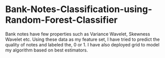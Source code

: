 # Bank-Notes-Classification-using-Random-Forest-Classifier
Bank notes have few properties such as Variance Wavelet, Skewness Wavelet etc. Using these data as my feature set, I have tried to predict the quality of notes and labeled the, 0 or 1. I have also deployed grid to model my algorithm based on best estimators.
